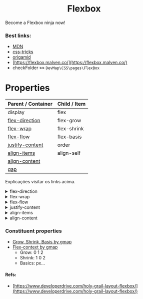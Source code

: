 <h1 align="center">Flexbox
</h1>

Become a Flexbox ninja now!

### Best links:

- [MDN](https://developer.mozilla.org/en-US/docs/Learn/CSS/CSS_layout/Flexbox)
- [css-tricks](https://css-tricks.com/snippets/css/a-guide-to-flexbox/)
- [origamid](https://origamid.com/projetos/flexbox-guia-completo/)
- [https://flexbox.malven.co/](https://flexbox.malven.co/)
- checkFolder »» `DevMap\CSS\pages\FlexBox`

# Properties

| Parent / Container                                      | Child / Item |
| ------------------------------------------------------- | ------------ |
| display                                                 | flex         |
| [flex-direction](#flexdire)                             | flex-grow    |
| [flex-wrap](#flexwrap)                                  | flex-shrink  |
| [flex-flow](#flexflow)                                  | flex-basis   |
| [justify-content](#justifycontent)                      | order        |
| [align-items](#alignitems)                              | align-self   |
| [align-content](#aligncontent)                          |              |
| [gap](https://css-tricks.com/almanac/properties/g/gap/) |              |

Explicações visitar os links acima.

<details>
<summary> <a id="flexdire">flex-direction</a></summary>
<a href="https://developer.mozilla.org/en-US/docs/Web/CSS/CSS_flexible_box_layout/Basic_concepts_of_flexbox" target="_blank">Axis</a>
<ol>
<li>row ➡️default</li>
<li>row-reverse</li>
<li>column</li>
<li>column-reverse</li>
</ol>
</details>
<details>
<summary> <a id="flexwrap">flex-wrap</a></summary>
<p><strong>Considerar que:</strong>

wrap with width fixed: e.g `width: 800px` o wrap obviamente dont work por causa da largura fixa

container must be: `max-width` or sem width definida.

</p>
<ol>
<li>nowrap ➡️default</li>
<li>wrap</li>
<li>wrap-reverse</li>
</ol>
</details>
<details>
<summary> <a id="flexflow">flex-flow</a></summary>
<p>O flex-flow é um atalho para as propriedades flex-direction e flex-wrap. Você não verá muito o seu uso, pois geralmente quando mudamos o flex-direction para column, mantemos o padrão do flex-wrap que é nowrap.
E quando mudamos o flex-wrap para wrap, mantemos o padrão do flex-direction que é row.</p>

<ol>
<li>row nowrap</li>
<li>row wrap</li>
<li>column nowrap</li>
</ol>
</details>
<details>
<summary> <a id="justifycontent">justify-content</a></summary>
<ol>
<li>flex-start</li>
<li>flex-end</li>
<li>center</li>
<li>space-between</li>
<li>space-around</li>
</ol>
</details>
<!-- new details -->
<details>
<summary> <a id="alignitems">align-items</a></summary>
<ol>
<li>stretch ➡️default</li>
<li>flex-start</li>
<li>flex-end</li>
<li>center</li>
<li>baseline</li>
</ol>
</details>
<!-- new details -->
<details>
<summary> <a id="aligncontent">align-content</a></summary>
<p>align-content: works with flex-wrap: wrap;
sobrepoe o align-self <a href="https://www.w3schools.com/cssref/tryit.asp?filename=trycss3_align-content">REF</a> basicamente diz o alinhamento que deve ser quando o wrap acontecer, open <a href="https://geraldotech.github.io/DevMap/CSS/pages/Flexbox/flex_contex.html#aligncontent">this example</a> diminua a janela e observe.

</p>
<ol>
<li>stretch ➡️default</li>
<li>flex-start</li>
<li>flex-end</li>
<li>center</li>
<li>space-between</li>
<li>space-around</li>
</ol>
</details>

### Constituent properties

- [Grow, Shrink, Basis by gmap](https://geraldotech.github.io/DevMap/CSS/pages/FlexBox/flex_gsb.html)
- [Flex-context by gmap](https://www.notion.so/geraldodev/Flexbox-contex-4ef64b877ac84aba97bd731428be7b17)
  - Grow: 0 1 2
  - Shrink: 1 0 2
  - Basics: px...

#### Refs:

- [https://www.developerdrive.com/holy-grail-layout-flexbox/](https://www.developerdrive.com/holy-grail-layout-flexbox/)

